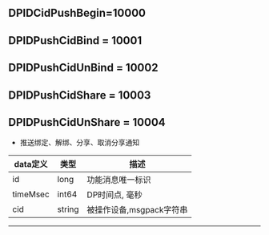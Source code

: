 ## DPIDCidPushBegin=10000
## DPIDPushCidBind = 10001
## DPIDPushCidUnBind = 10002
## DPIDPushCidShare = 10003
## DPIDPushCidUnShare = 10004

* 推送绑定、解绑、分享、取消分享通知

|  data定义 |    类型| 描述 | 
|---|---|---|
|id|long| 功能消息唯一标识|
|timeMsec| int64| DP时间点, 毫秒 |
|cid|string| 被操作设备,msgpack字符串 |
---